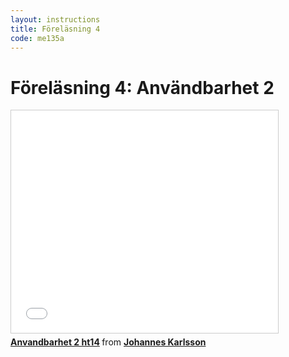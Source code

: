 ```yaml
---
layout: instructions
title: Föreläsning 4
code: me135a
---
```


# Föreläsning 4: Användbarhet 2

<div class="video">
    <iframe src="//www.slideshare.net/slideshow/embed_code/39698477" width="427" height="356" frameborder="0" marginwidth="0" marginheight="0" scrolling="no" style="border:1px solid #CCC; border-width:1px; margin-bottom:5px; max-width: 100%;" allowfullscreen> </iframe> <div style="margin-bottom:5px"> <strong> <a href="https://www.slideshare.net/jokarlsson/anvandbarhet-2-ht14" title="Anvandbarhet 2 ht14" target="_blank">Anvandbarhet 2 ht14</a> </strong> from <strong><a href="http://www.slideshare.net/jokarlsson" target="_blank">Johannes Karlsson</a></strong> </div>
</div>

